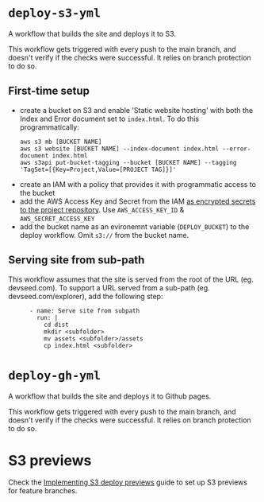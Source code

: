 # `deploy-s3-yml`
A workflow that builds the site and deploys it to S3.

This workflow gets triggered with every push to the main branch, and doesn't verify if the checks were successful. It relies on branch protection to do so.

## First-time setup
- create a bucket on S3 and enable 'Static website hosting' with both the Index and Error document set to `index.html`. To do this programmatically:
  ```
  aws s3 mb [BUCKET NAME]
  aws s3 website [BUCKET NAME] --index-document index.html --error-document index.html
  aws s3api put-bucket-tagging --bucket [BUCKET NAME] --tagging 'TagSet=[{Key=Project,Value=[PROJECT TAG]}]'
  ```
- create an IAM with a policy that provides it with programmatic access to the bucket
- add the AWS Access Key and Secret from the IAM [as encrypted secrets to the project repository](https://docs.github.com/en/actions/reference/encrypted-secrets#creating-encrypted-secrets-for-a-repository). Use `AWS_ACCESS_KEY_ID` & `AWS_SECRET_ACCESS_KEY`
- add the bucket name as an evironemnt variable (`DEPLOY_BUCKET`) to the deploy workflow. Omit `s3://` from the bucket name.

## Serving site from sub-path
This workflow assumes that the site is served from the root of the URL (eg. devseed.com). To support a URL served from a sub-path (eg. devseed.com/explorer), add the following step:

```
      - name: Serve site from subpath
        run: |
          cd dist
          mkdir <subfolder>
          mv assets <subfolder>/assets
          cp index.html <subfolder>
```

# `deploy-gh-yml`
A workflow that builds the site and deploys it to Github pages.

This workflow gets triggered with every push to the main branch, and doesn't verify if the checks were successful. It relies on branch protection to do so.

# S3 previews
Check the [Implementing S3 deploy previews](https://github.com/developmentseed/how/issues/423) guide to set up S3 previews for feature branches.
